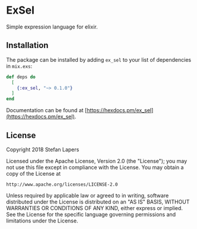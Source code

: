 # ExSel

Simple expression language for elixir.

## Installation

The package can be installed by adding `ex_sel` to your list of dependencies in `mix.exs`:

```elixir
def deps do
  [
    {:ex_sel, "~> 0.1.0"}
  ]
end
```

Documentation can be found at [https://hexdocs.pm/ex_sel](https://hexdocs.pm/ex_sel).

## License

Copyright 2018 Stefan Lapers

Licensed under the Apache License, Version 2.0 (the "License");
you may not use this file except in compliance with the License.
You may obtain a copy of the License at

    http://www.apache.org/licenses/LICENSE-2.0

Unless required by applicable law or agreed to in writing, software
distributed under the License is distributed on an "AS IS" BASIS,
WITHOUT WARRANTIES OR CONDITIONS OF ANY KIND, either express or implied.
See the License for the specific language governing permissions and
limitations under the License.